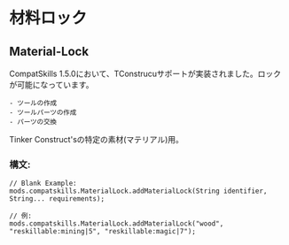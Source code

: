 # 材料ロック

## Material-Lock

CompatSkills 1.5.0において、TConstrucuサポートが実装されました。ロックが可能になっています。

    - ツールの作成
    - ツールパーツの作成
    - パーツの交換
    

Tinker Construct'sの特定の素材(マテリアル)用。

### 構文:

    // Blank Example:
    mods.compatskills.MaterialLock.addMaterialLock(String identifier, String... requirements);
    
    // 例:
    mods.compatskills.MaterialLock.addMaterialLock("wood", "reskillable:mining|5", "reskillable:magic|7");